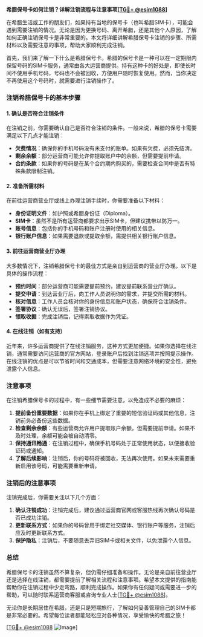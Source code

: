 **希腊保号卡如何注销？详解注销流程与注意事项[[TG💪+ @esim1088](https://t.me/s/esim1088)]**

在希腊生活或工作的朋友们，如果持有当地的保号卡（也叫希腊SIM卡），可能会遇到需要注销的情况。无论是因为更换号码、离开希腊，还是其他个人原因，了解如何正确注销保号卡是非常重要的。本文将详细讲解希腊保号卡注销的步骤、所需材料以及需要注意的事项，帮助大家顺利完成注销。

首先，我们来了解一下什么是希腊保号卡。希腊的保号卡是一种可以在一定期限内保留号码的SIM卡服务，通常由各大运营商提供。持有这种卡的好处是，即使长时间不使用手机号码，号码也不会被回收，方便用户随时恢复使用。然而，当你决定不再使用这个号码时，就需要进行注销操作了。

### 注销希腊保号卡的基本步骤

#### 1. 确认是否符合注销条件
在注销之前，你需要确认自己是否符合注销的条件。一般来说，希腊的保号卡需要满足以下几点才能注销：
- **欠费情况**：确保你的手机号码没有未支付的账单。如果有欠费，必须先结清。
- **剩余余额**：部分运营商可能允许你提取账户中的余额，但需要提前申请。
- **合约条款**：如果你的号码是在某个合约期内购买的，需要检查合同中是否有特殊条款限制注销。

#### 2. 准备所需材料
在前往运营商营业厅或线上办理注销手续时，你需要准备以下材料：
- **身份证明文件**：如护照或希腊身份证（Diploma）。
- **SIM卡**：虽然不是所有运营商都要求出示SIM卡，但建议携带以防万一。
- **账号信息**：包括你的手机号码和账户注册时使用的相关信息。
- **银行账户信息**：如果需要退款或提取余额，需提供相关银行账户信息。

#### 3. 前往运营商营业厅办理
大多数情况下，注销希腊保号卡的最佳方式是亲自到运营商的营业厅办理。以下是具体的操作流程：

- **预约时间**：部分运营商可能需要提前预约，建议提前联系营业厅确认。
- **提交申请**：到达营业厅后，向工作人员说明你的需求，并提交所需的材料。
- **核对信息**：工作人员会核对你的身份信息和账户状态，确保符合注销条件。
- **签署协议**：确认无误后，签署注销协议。
- **领取收据**：完成注销后，记得索取收据作为凭证。

#### 4. 在线注销（如有支持）
近年来，许多运营商提供了在线注销服务，这种方式更加便捷。如果你选择在线注销，通常需要访问运营商的官方网站，登录账户后找到注销选项并按照提示操作。在线注销的优点是可以节省时间和交通成本，但需要注意网络环境的安全性，避免泄露个人信息。

### 注意事项

在注销希腊保号卡的过程中，有一些细节需要注意，以免造成不必要的麻烦：

1. **提前备份重要数据**：如果你在手机上绑定了重要的短信验证码或其他信息，注销前务必备份这些数据。
2. **检查剩余余额**：有些运营商允许用户提取账户余额，但需要提前申请。如果不及时处理，余额可能会被自动清零。
3. **保持通讯畅通**：在注销过程中，确保手机号码处于正常使用状态，以便接收验证码或通知。
4. **了解后续影响**：注销后，你的号码将被回收，无法再次使用。如果未来需要重新启用该号码，可能需要重新申请。

### 注销后的注意事项

注销完成后，你需要关注以下几个方面：

1. **确认注销成功**：注销完成后，建议通过运营商官网或客服热线再次确认号码是否已成功注销。
2. **更新联系方式**：如果你的号码曾用于绑定社交媒体、银行账户等服务，注销后应及时更新联系方式。
3. **保护隐私**：注销后，不要随意丢弃旧SIM卡或相关文件，以免泄露个人信息。

### 总结

希腊保号卡的注销虽然不算复杂，但仍需仔细准备和操作。无论是亲自前往营业厅还是选择在线注销，都需要提前了解相关流程和注意事项。希望本文提供的指南能帮助你在注销过程中少走弯路，顺利完成操作。如果你有任何疑问或需要进一步的帮助，可以随时联系运营商客服或咨询专业人士[[TG💪+ @esim1088](https://t.me/s/esim1088)]。

无论你是长期居住在希腊，还是只是短期旅行，了解如何妥善管理自己的SIM卡都是非常必要的。希望每位读者都能轻松应对各种情况，享受愉快的希腊之旅！

[[TG💪+ @esim1088](https://t.me/s/esim1088) ![Image](https://i.postimg.cc/4NQfJmqS/Snipaste-2025-05-13-00-14-12.png)]